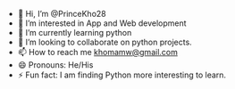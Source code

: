 - 👋 Hi, I’m @PrinceKho28
- 👀 I’m interested in App and Web development
- 🌱 I’m currently learning python
- 💞️ I’m looking to collaborate on python projects.
- 📫 How to reach me khomamw@gmail.com
- 😄 Pronouns: He/His
- ⚡ Fun fact: I am finding Python more interesting to learn.

<!---
PrinceKho28/PrinceKho28 is a ✨ special ✨ repository because its `README.md` (this file) appears on your GitHub profile.
You can click the Preview link to take a look at your changes.
--->
